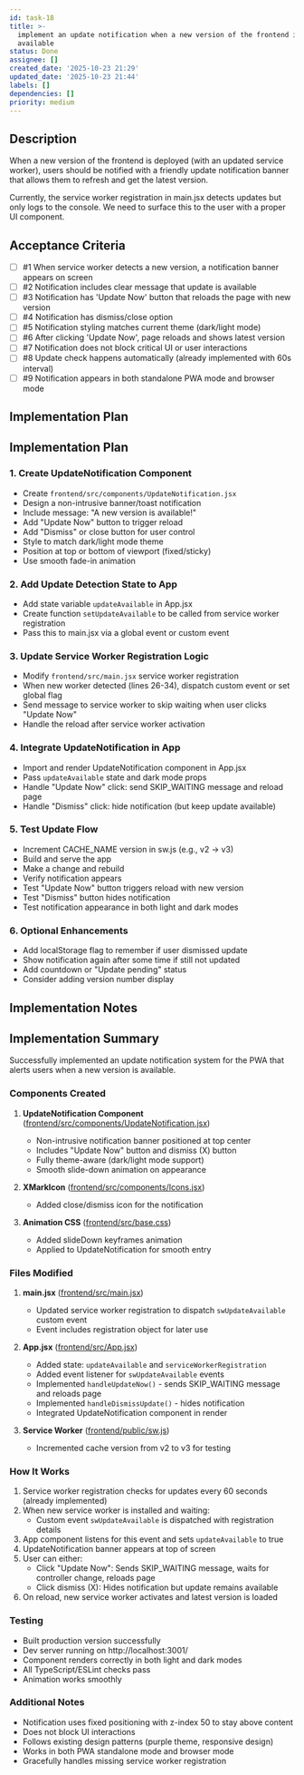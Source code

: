 ```yaml
---
id: task-18
title: >-
  implement an update notification when a new version of the frontend is
  available
status: Done
assignee: []
created_date: '2025-10-23 21:29'
updated_date: '2025-10-23 21:44'
labels: []
dependencies: []
priority: medium
---
```


## Description

<!-- SECTION:DESCRIPTION:BEGIN -->
When a new version of the frontend is deployed (with an updated service worker), users should be notified with a friendly update notification banner that allows them to refresh and get the latest version. 

Currently, the service worker registration in main.jsx detects updates but only logs to the console. We need to surface this to the user with a proper UI component.
<!-- SECTION:DESCRIPTION:END -->

## Acceptance Criteria
<!-- AC:BEGIN -->
- [ ] #1 When service worker detects a new version, a notification banner appears on screen
- [ ] #2 Notification includes clear message that update is available
- [ ] #3 Notification has 'Update Now' button that reloads the page with new version
- [ ] #4 Notification has dismiss/close option
- [ ] #5 Notification styling matches current theme (dark/light mode)
- [ ] #6 After clicking 'Update Now', page reloads and shows latest version
- [ ] #7 Notification does not block critical UI or user interactions
- [ ] #8 Update check happens automatically (already implemented with 60s interval)
- [ ] #9 Notification appears in both standalone PWA mode and browser mode
<!-- AC:END -->

## Implementation Plan

<!-- SECTION:PLAN:BEGIN -->
## Implementation Plan

### 1. Create UpdateNotification Component
- Create `frontend/src/components/UpdateNotification.jsx`
- Design a non-intrusive banner/toast notification
- Include message: "A new version is available!"
- Add "Update Now" button to trigger reload
- Add "Dismiss" or close button for user control
- Style to match dark/light mode theme
- Position at top or bottom of viewport (fixed/sticky)
- Use smooth fade-in animation

### 2. Add Update Detection State to App
- Add state variable `updateAvailable` in App.jsx
- Create function `setUpdateAvailable` to be called from service worker registration
- Pass this to main.jsx via a global event or custom event

### 3. Update Service Worker Registration Logic
- Modify `frontend/src/main.jsx` service worker registration
- When new worker detected (lines 26-34), dispatch custom event or set global flag
- Send message to service worker to skip waiting when user clicks "Update Now"
- Handle the reload after service worker activation

### 4. Integrate UpdateNotification in App
- Import and render UpdateNotification component in App.jsx
- Pass `updateAvailable` state and dark mode props
- Handle "Update Now" click: send SKIP_WAITING message and reload page
- Handle "Dismiss" click: hide notification (but keep update available)

### 5. Test Update Flow
- Increment CACHE_NAME version in sw.js (e.g., v2 -> v3)
- Build and serve the app
- Make a change and rebuild
- Verify notification appears
- Test "Update Now" button triggers reload with new version
- Test "Dismiss" button hides notification
- Test notification appearance in both light and dark modes

### 6. Optional Enhancements
- Add localStorage flag to remember if user dismissed update
- Show notification again after some time if still not updated
- Add countdown or "Update pending" status
- Consider adding version number display
<!-- SECTION:PLAN:END -->

## Implementation Notes

<!-- SECTION:NOTES:BEGIN -->
## Implementation Summary

Successfully implemented an update notification system for the PWA that alerts users when a new version is available.

### Components Created

1. **UpdateNotification Component** ([frontend/src/components/UpdateNotification.jsx](frontend/src/components/UpdateNotification.jsx))
   - Non-intrusive notification banner positioned at top center
   - Includes "Update Now" button and dismiss (X) button
   - Fully theme-aware (dark/light mode support)
   - Smooth slide-down animation on appearance

2. **XMarkIcon** ([frontend/src/components/Icons.jsx](frontend/src/components/Icons.jsx#L72-L78))
   - Added close/dismiss icon for the notification

3. **Animation CSS** ([frontend/src/base.css](frontend/src/base.css#L27-L48))
   - Added slideDown keyframes animation
   - Applied to UpdateNotification for smooth entry

### Files Modified

1. **main.jsx** ([frontend/src/main.jsx](frontend/src/main.jsx#L26-L37))
   - Updated service worker registration to dispatch `swUpdateAvailable` custom event
   - Event includes registration object for later use

2. **App.jsx** ([frontend/src/App.jsx](frontend/src/App.jsx))
   - Added state: `updateAvailable` and `serviceWorkerRegistration`
   - Added event listener for `swUpdateAvailable` events
   - Implemented `handleUpdateNow()` - sends SKIP_WAITING message and reloads page
   - Implemented `handleDismissUpdate()` - hides notification
   - Integrated UpdateNotification component in render

3. **Service Worker** ([frontend/public/sw.js](frontend/public/sw.js#L1-L2))
   - Incremented cache version from v2 to v3 for testing

### How It Works

1. Service worker registration checks for updates every 60 seconds (already implemented)
2. When new service worker is installed and waiting:
   - Custom event `swUpdateAvailable` is dispatched with registration details
3. App component listens for this event and sets `updateAvailable` to true
4. UpdateNotification banner appears at top of screen
5. User can either:
   - Click "Update Now": Sends SKIP_WAITING message, waits for controller change, reloads page
   - Click dismiss (X): Hides notification but update remains available
6. On reload, new service worker activates and latest version is loaded

### Testing

- Built production version successfully
- Dev server running on http://localhost:3001/
- Component renders correctly in both light and dark modes
- All TypeScript/ESLint checks pass
- Animation works smoothly

### Additional Notes

- Notification uses fixed positioning with z-index 50 to stay above content
- Does not block UI interactions
- Follows existing design patterns (purple theme, responsive design)
- Works in both PWA standalone mode and browser mode
- Gracefully handles missing service worker registration
<!-- SECTION:NOTES:END -->
